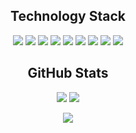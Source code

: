 <!--
**Kjetilgr/Kjetilgr** is a ✨ _special_ ✨ repository because its `README.md` (this file) appears on your GitHub profile.

Here are some ideas to get you started:

- 🔭 I’m currently working on ...
- 🌱 I’m currently learning ...
- 👯 I’m looking to collaborate on ...
- 🤔 I’m looking for help with ...
- 💬 Ask me about ...
- 📫 How to reach me: ...
- 😄 Pronouns: ...
- ⚡ Fun fact: ...
-->

<h2 align="center">Technology Stack</h2>

<p align="center">
<img src="https://img.shields.io/badge/JavaScript-323330?style=flat-square&logo=javascript&logoColor=F7DF1E"/>
<img src="https://img.shields.io/badge/TypeScript-007ACC?style=flat-square&logo=typescript&logoColor=white"/>
<img src="https://img.shields.io/badge/-Vue.js-4fc08d?style=flat-square&logo=vuedotjs&logoColor=white"/>
<img src="https://img.shields.io/badge/-HTML5-E34F26?style=flat-square&logo=html5&logoColor=white"/>
<img src="https://img.shields.io/badge/-CSS3-1572B6?style=flat-square&logo=css3"/>
<img src="https://img.shields.io/badge/Node.js-339933?style=flat-square&logo=nodedotjs&logoColor=white"/>
<img src="https://img.shields.io/badge/Python-FFD43B?style=flat-square&logo=python&logoColor=blue"/>
<img src="https://img.shields.io/badge/GIT-E44C30?style=flat-square&logo=git&logoColor=white"/>
<img src="https://img.shields.io/badge/-GitHub-black?style=flat-square&logo=github"/>
</p>

<h2 align="center">GitHub Stats</h2>

<p align = "center">
  <img  src = "https://github-readme-stats.vercel.app/api?username=kjetilgr&show_icons=true&theme=darcula&line_height=27">
  <img src = "https://github-readme-stats.vercel.app/api/top-langs/?username=kjetilgr&hide=html,css,java,shaderlab,kotlin,hlsl&theme=darcula">
</p>

<p align = "center">
  <img  src = "https://github-profile-trophy.vercel.app/?username=kjetilgr&theme=dracula)](https://github.com/ryo-ma/github-profile-trophy">
</p>
